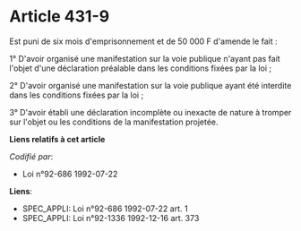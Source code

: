 # Article 431-9

Est puni de six mois d'emprisonnement et de 50 000 F d'amende le fait :

1° D'avoir organisé une manifestation sur la voie publique n'ayant pas fait l'objet d'une déclaration préalable dans les
conditions fixées par la loi ;

2° D'avoir organisé une manifestation sur la voie publique ayant été interdite dans les conditions fixées par la loi ;

3° D'avoir établi une déclaration incomplète ou inexacte de nature à tromper sur l'objet ou les conditions de la
manifestation projetée.

**Liens relatifs à cet article**

_Codifié par_:

  - Loi n°92-686 1992-07-22

**Liens**:

  - SPEC_APPLI: Loi n°92-686 1992-07-22 art. 1
  - SPEC_APPLI: Loi n°92-1336 1992-12-16 art. 373
